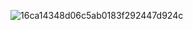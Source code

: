 ![16ca14348d06c5ab0183f292447d924c](https://github.com/user-attachments/assets/63b8c033-cef9-4875-a0b4-9d9b815d004e)
